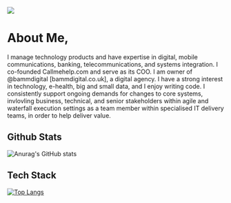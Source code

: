 ![ ](https://c4.wallpaperflare.com/wallpaper/702/496/909/book-desk-head-phones-keyboard-wallpaper-preview.jpg)
# About Me,
I manage technology products and have expertise in digital, mobile communications, banking, telecommunications, and systems integration. I co-founded Callmehelp.com and serve as its COO. I am owner of @bammdigital [bammdigital.co.uk], a digital agency. I have a strong interest in technology, e-health, big and small data, and I enjoy writing code. I consistently support ongoing demands for changes to core systems, invlovling business, technical, and senior stakeholders within agile and waterfall execution settings as a team member within specialised IT delivery teams, in order to help deliver value.

## Github Stats
![Anurag's GitHub stats](https://github-readme-stats.vercel.app/api?username=ad3rinto&show_icons=true&theme=radical)
## Tech Stack
[![Top Langs](https://github-readme-stats.vercel.app/api/top-langs/?username=ad3rinto&layout=compact)](https://github.com/anuraghazra/github-readme-stats)

